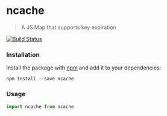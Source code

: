 # ncache

> A JS Map that supports key expiration

[![Build Status](https://semaphoreci.com/api/v1/axdg/ncache/branches/master/shields_badge.svg)](https://semaphoreci.com/axdg/ncache)

### Installation

Install the package with [npm](https://www.npmjs.com/) and add it to your dependencies:

```
npm install --save ncache
```
### Usage

```js
import ncache from ncache
```
